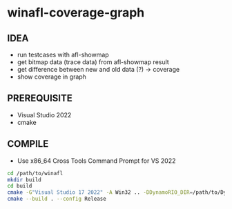 # winafl-coverage-graph
## IDEA
- run testcases with afl-showmap
- get bitmap data (trace data) from afl-showmap result
- get difference between new and old data (?) -> coverage
- show coverage in graph

## PREREQUISITE
- Visual Studio 2022
- cmake

## COMPILE
- Use x86_64 Cross Tools Command Prompt for VS 2022
```bash
cd /path/to/winafl
mkdir build
cd build
cmake -G"Visual Studio 17 2022" -A Win32 .. -DDynamoRIO_DIR=/path/to/DynamoRIO/cmake
cmake --build . --config Release
```
